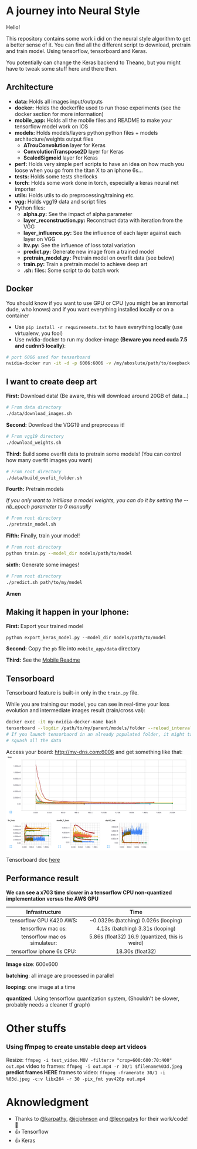 # A journey into Neural Style
Hello!

This repository contains some work i did on the neural style algorithm to get a better sense of it.
You can find all the different script to download, pretrain and train model. Using tensorflow, tensorboard and Keras.

You potentially can change the Keras backend to Theano, but you might have to tweak some stuff here and there then.

## Architecture
- **data:** Holds all images input/outputs
- **docker:** Holds the dockerfile used to run those experiments (see the docker section for more information)
- **mobile_app:** Holds all the mobile files and README to make your tensorflow model work on IOS
- **models:** Holds models/layers python python files + models architecture/weights output files
  - **ATrouConvolution** layer for Keras
  - **ConvolutionTranspose2D** layer for Keras
  - **ScaledSigmoid** layer for Keras
- **perf:** Holds very simple perf scripts to have an idea on how much you loose when you go from the titan X to an iphone 6s...
- **tests:** Holds some tests sherlocks
- **torch:** Holds some work done in torch, especially a keras neural net importer
- **utils:** Holds utils to do preprocessing/training etc.
- **vgg:** Holds vgg19 data and script files
- Python files:
  - **alpha.py:** See the impact of alpha parameter
  - **layer_reconstruction.py:** Reconstruct data with iteration from the VGG
  - **layer_influence.py:** See the influence of each layer against each layer on VGG
  - **ltv.py:** See the influence of loss total variation
  - **predict.py:** Generate new image from a trained model
  - **pretrain_model.py:** Pretrain model on overfit data (see below)
  - **train.py:** Train a pretrain model to achieve deep art
  - **.sh:** files: Some script to do batch work

## Docker
You should know if you want to use GPU or CPU (you might be an immortal dude, who knows) and if you want everything installed locally or on a container
- Use `pip install -r requirements.txt` to have everything locally (use virtualenv, you fool)
- Use nvidia-docker to run my docker-image **(Beware you need cuda 7.5 and cudnn5 locally)**:
```bash
# port 6006 used for tensorboard
nvidia-docker run -it -d -p 6006:6006 -v /my/aboslute/path/to/deepback:/root/deepback --name deepback morgangiraud/dlsak
```

## I want to create deep art
**First:** Download data! (Be aware, this will download around 20GB of data...)
```bash
# From data directory
./data/download_images.sh
```

**Second:** Download the VGG19 and preprocess it!
```bash
# From vgg19 directory
./download_weights.sh
```

**Third:** Build some overfit data to pretrain some models! (You can control how many overfit images you want)
```bash
# From root directory
./data/build_ovefit_folder.sh
```

**Fourth:** Pretrain models

*If you only want to initiliase a model weights, you can do it by setting the --nb_epoch parameter to 0 manually*
```bash
# From root directory
./pretrain_model.sh
```

**Fifth:** Finally, train your model!
```bash
# From root directory
python train.py --model_dir models/path/to/model
```

**sixth:** Generate some images!
```bash
# From root directory
./predict.sh path/to/my/model
```
**Amen**

## Making it happen in your Iphone:
**First:** Export your trained model
```
python export_keras_model.py --model_dir models/path/to/model
```

**Second:** Copy the `pb` file into `mobile_app/data` directory

**Third:** See the [Mobile Readme](mobile_app)

## Tensorboard
Tensorboard feature is built-in only in the `train.py` file.

While you are training our model, you can see in real-time your loss evolution and intermediate images result (train/cross val):
```bash
docker exec -it my-nvidia-docker-name bash
tensorboard --logdir /path/to/my/parent/models/folder --reload_interval 20
# If you launch tensorbaord in an already populated folder, it might take time before it can 
# squash all the data
```
Access your board: http://my-dns.com:6006 and get something like that:
![Tensorboard](screenshot-tensorboard.png)

Tensorboard doc [here](https://www.tensorflow.org/versions/r0.9/how_tos/summaries_and_tensorboard/index.html)

## Performance result
**We can see a x703 time slower in a tensorflow CPU non-quantized implementation versus the AWS GPU**

| Infrastructure | Time |
|:--:|:--:|
| tensorflow GPU K420 AWS: | ~0.0329s (batching) 0.026s (looping) | 
| tensorflow mac os:  | 4.13s (batching) 3.31s (looping) |
| tensorflow mac os simulateur:  | 5.86s (float32) 16.9 (quantized, this is weird) |
| tensorflow iphone 6s CPU: | 18.30s (float32) |

**Image size**: 600x600

**batching**: all image are processed in parallel

**looping**: one image at a time

**quantized**: Using tensorflow quantization system, (Shouldn't be slower, probably needs a cleaner tf graph)

# Other stuffs
### Using ffmpeg to create unstable deep art videos
Resize: `ffmpeg -i test_video.MOV -filter:v "crop=600:600:70:400" out.mp4`
video to frames: `ffmpeg -i out.mp4 -r 30/1 $filename%03d.jpeg`
**predict frames HERE**
frames to video: `ffmpeg -framerate 30/1 -i %03d.jpeg -c:v libx264 -r 30 -pix_fmt yuv420p out.mp4`

# Aknowledgment
- Thanks to [@karpathy](https://github.com/karpathy), [@jcjohnson](https://github.com/jcjohnson) and [@leongatys](https://github.com/leongatys) for their work/code! :beers:
- :+1: Tensorflow
- :+1: Keras